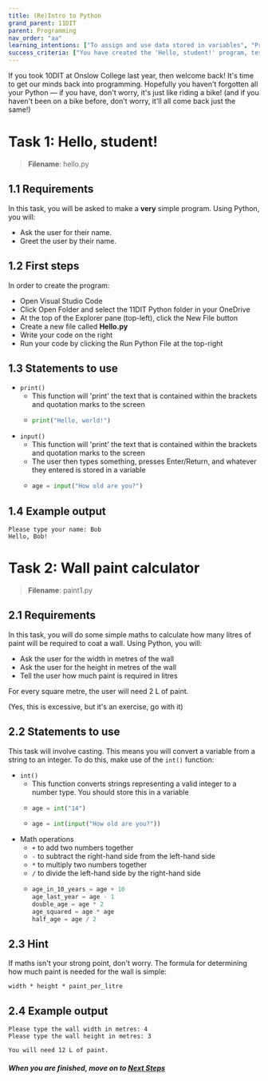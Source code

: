```yaml
---
title: (Re)Intro to Python
grand_parent: 11DIT
parent: Programming
nav_order: "aa"
learning_intentions: ["To assign and use data stored in variables", "Printing text and getting user input", "Converting strings to numbers and back"]
success_criteria: ["You have created the 'Hello, student!' program, tested it, and shown your teacher that it works", "You have created the basic wall calculator program"]
---
```


If you took 10DIT at Onslow College last year, then welcome back! It's time to get our minds back into programming. Hopefully you haven't forgotten all your Python — if you have, don't worry, it's just like riding a bike! (and if you haven't been on a bike before, don't worry, it'll all come back just the same!)

# Task 1: Hello, student!

> **Filename**: hello.py

## 1.1 Requirements

In this task, you will be asked to make a **very** simple program. Using Python, you will:
-   Ask the user for their name.
-   Greet the user by their name.

## 1.2 First steps

In order to create the program:
- Open Visual Studio Code
- Click Open Folder and select the 11DIT Python folder in your OneDrive
- At the top of the Explorer pane (top-left), click the New File button
- Create a new file called **Hello.py**
- Write your code on the right
- Run your code by clicking the Run Python File at the top-right

## 1.3 Statements to use

- ``print()``
  - This function will 'print' the text that is contained within the brackets and quotation marks to the screen
  - ```python
    print("Hello, world!")
    ```
- ``input()``
  - This function will 'print' the text that is contained within the brackets and quotation marks to the screen
  - The user then types something, presses Enter/Return, and whatever they entered is stored in a variable
  - ```python
    age = input("How old are you?")
    ```

## 1.4 Example output

```
Please type your name: Bob
Hello, Bob!
```

# Task 2: Wall paint calculator

> **Filename**: paint1.py

## 2.1 Requirements

In this task, you will do some simple maths to calculate how many litres of paint will be required to coat a wall. Using Python, you will:

-   Ask the user for the width in metres of the wall
-   Ask the user for the height in metres of the wall
-   Tell the user how much paint is required in litres

For every square metre, the user will need 2 L of paint.

(Yes, this is excessive, but it's an exercise, go with it)

## 2.2 Statements to use

This task will involve casting. This means you will convert a variable from a string to an integer. To do this, make use of the ``int()`` function:

- ``int()``
  - This function converts strings representing a valid integer to a number type. You should store this in a variable
  - ```python
    age = int("14")
    ```
  - ```python
    age = int(input("How old are you?"))
    ```
- Math operations
  - ``+`` to add two numbers together
  - ``-`` to subtract the right-hand side from the left-hand side
  - ``*`` to multiply two numbers together
  - ``/`` to divide the left-hand side by the right-hand side
  - ```python
    age_in_10_years = age + 10
    age_last_year = age - 1
    double_age = age * 2
    age_squared = age * age
    half_age = age / 2
    ```

## 2.3 Hint

If maths isn't your strong point, don't worry. The formula for determining how much paint is needed for the wall is simple:
```
width * height * paint_per_litre
```

## 2.4 Example output

```
Please type the wall width in metres: 4
Please type the wall height in metres: 3

You will need 12 L of paint.
```

##### When you are finished, move on to [Next Steps](next-steps.md)